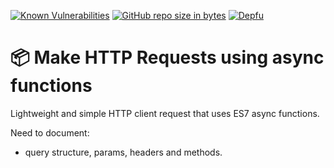 [![Known Vulnerabilities](https://snyk.io/test/github/lazaroalvarenga/make-requests/badge.svg)](https://snyk.io/test/github/lazaroalvarenga/make-requests) [![GitHub repo size in bytes](https://img.shields.io/github/repo-size/badges/shields.svg)](https://github.com/lazaroalvarenga/make-requests) [![Depfu](https://img.shields.io/depfu/depfu/example-ruby.svg)](https://github.com/lazaroalvarenga/make-requests)



# 📦 Make HTTP Requests using async functions

Lightweight and simple HTTP client request that uses ES7 async functions.




Need to document:

- query structure, params, headers and methods.
